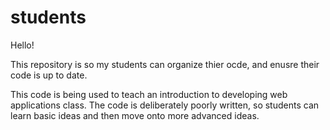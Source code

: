 # students
Hello!

This repository is so my students can organize thier ocde, and enusre their code is up to date. 

This code is being used to teach an introduction to developing web applications class. The code is deliberately poorly written, so students can learn basic ideas and then move onto more advanced ideas.
